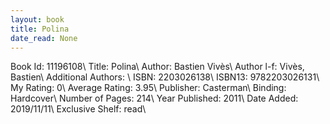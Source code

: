 ```yaml
---
layout: book
title: Polina
date_read: None
---
```


Book Id: 11196108\ 
Title: Polina\ 
Author: Bastien Vivès\ 
Author l-f: Vivès, Bastien\ 
Additional Authors: \ 
ISBN: 2203026138\ 
ISBN13: 9782203026131\ 
My Rating: 0\ 
Average Rating: 3.95\ 
Publisher: Casterman\ 
Binding: Hardcover\ 
Number of Pages: 214\ 
Year Published: 2011\ 
Date Added: 2019/11/11\ 
Exclusive Shelf: read\ 

